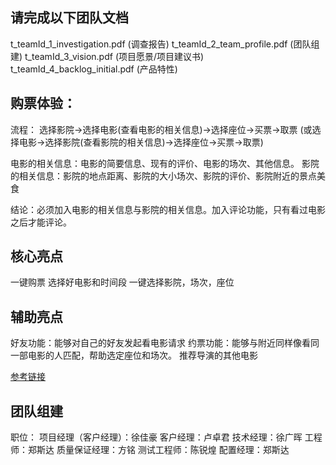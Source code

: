 ## 请完成以下团队文档

t_teamId_1_investigation.pdf (调查报告)
t_teamId_2_team_profile.pdf (团队组建)
t_teamId_3_vision.pdf (项目愿景/项目建议书)
t_teamId_4_backlog_initial.pdf (产品特性)

## 购票体验：

流程：
选择影院->选择电影(查看电影的相关信息)->选择座位->买票->取票
(或选择电影->选择影院(查看影院的相关信息)->选择座位->买票->取票)

电影的相关信息：电影的简要信息、现有的评价、电影的场次、其他信息。
影院的相关信息：影院的地点距离、影院的大小场次、影院的评价、影院附近的景点美食

结论：必须加入电影的相关信息与影院的相关信息。加入评论功能，只有看过电影之后才能评论。

## 核心亮点
一键购票
选择好电影和时间段
一键选择影院，场次，座位

## 辅助亮点
好友功能：能够对自己的好友发起看电影请求
约票功能：能够与附近同样像看同一部电影的人匹配，帮助选定座位和场次。
推荐导演的其他电影

[参考链接](http://blog.csdn.net/myzczx/article/details/52497374#_Toc450478455)

## 团队组建

职位：
项目经理（客户经理）：徐佳豪
客户经理：卢卓君
技术经理：徐广晖
工程师：郑斯达
质量保证经理：方铭
测试工程师：陈锐煌
配置经理：郑斯达
